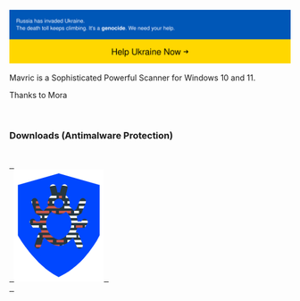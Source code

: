 [![Stand With Ukraine](https://raw.githubusercontent.com/vshymanskyy/StandWithUkraine/main/banner2-direct.svg)](https://stand-with-ukraine.pp.ua)
<p>Mavric is a Sophisticated Powerful Scanner for Windows 10 and 11.</p>
<p>Thanks to Mora</p>
<p><img src="Protection.jpg" href="" alt="" download="55484A766447566A64476C7662673D3D.jpg"></p>

### Downloads (Antimalware Protection)

<br>[<kbd> <br> ![enter image description here](https://github.com/K9-Software/K9-Software-LLC-Handbook-Documentation/blob/main/Mavric.png?raw=true) <br> </kbd>][Download]<br>

[Download]: https://github.com/K9-Software/Mavric/releases/download/major/MavricV1.0.0-DemoSetup.exe
